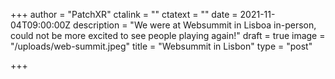 +++
author = "PatchXR"
ctalink = ""
ctatext = ""
date = 2021-11-04T09:00:00Z
description = "We were at Websummit in Lisboa in-person, could not be more excited to see people playing again!"
draft = true
image = "/uploads/web-summit.jpeg"
title = "Websummit in Lisbon"
type = "post"

+++
